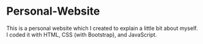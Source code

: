 # Personal-Website
This is a personal website which I created to explain a little bit about myself. I coded it with HTML, CSS (with Bootstrap), and JavaScript.
